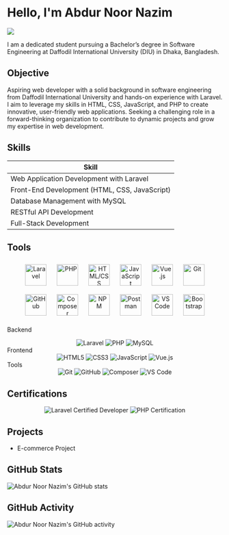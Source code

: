 # Hello, I'm Abdur Noor Nazim
<a href="https://www.linkedin.com/in/abdur-noor-nazim/"><img src="https://img.shields.io/badge/-LinkedIn-0072b1?&style=for-the-badge&logo=linkedin&logoColor=white" /></a>

I am a dedicated student pursuing a Bachelor’s degree in Software Engineering at Daffodil International University (DIU) in Dhaka, Bangladesh.

## Objective

Aspiring web developer with a solid background in software engineering from Daffodil International University and hands-on experience with Laravel. I aim to leverage my skills in HTML, CSS, JavaScript, and PHP to create innovative, user-friendly web applications. Seeking a challenging role in a forward-thinking organization to contribute to dynamic projects and grow my expertise in web development.

## Skills


| Skill                                         
|-----------------------------------------------
| Web Application Development with Laravel          
| Front-End Development (HTML, CSS, JavaScript) 
| Database Management with MySQL      
| RESTful API Development    
| Full-Stack Development                  

## Tools

<div align="center">
    <img src="https://laravel.com/img/logomark.min.svg" alt="Laravel" width="50px" style="margin: 10px;">
    <img src="https://www.php.net/images/logos/php-logo.svg" alt="PHP" width="50px" style="margin: 10px;">
    <img src="https://cdn.iconscout.com/icon/free/png-256/html5-10-569380.png" alt="HTML/CSS" width="50px" style="margin: 10px;">
    <img src="https://upload.wikimedia.org/wikipedia/commons/6/6a/JavaScript-logo.png" alt="JavaScript" width="50px" style="margin: 10px;">
    <img src="https://vuejs.org/images/logo.png" alt="Vue.js" width="50px" style="margin: 10px;">
    <img src="https://git-scm.com/images/logos/downloads/Git-Icon-1788C.png" alt="Git" width="50px" style="margin: 10px;">
    <img src="https://github.githubassets.com/images/modules/logos_page/GitHub-Logo.png" alt="GitHub" width="50px" style="margin: 10px;">
    <img src="https://getcomposer.org/img/logo-composer-transparent5.png" alt="Composer" width="50px" style="margin: 10px;">
    <img src="https://upload.wikimedia.org/wikipedia/commons/thumb/d/db/Npm-logo.svg/1200px-Npm-logo.svg.png" alt="NPM" width="50px" style="margin: 10px;">
    <img src="https://seeklogo.com/images/P/postman-logo-F43375A2EB-seeklogo.com.png" alt="Postman" width="50px" style="margin: 10px;">
    <img src="https://upload.wikimedia.org/wikipedia/commons/9/9a/Visual_Studio_Code_1.35_icon.svg" alt="VS Code" width="50px" style="margin: 10px;">
    <img src="https://getbootstrap.com/docs/4.5/assets/brand/bootstrap-solid.svg" alt="Bootstrap" width="50px" style="margin: 10px;">
</div>

Backend
<div align="center">
    <img src="https://img.shields.io/badge/-Laravel-FF2D20?style=for-the-badge&logo=Laravel&logoColor=white" alt="Laravel" />
    <img src="https://img.shields.io/badge/-PHP-777BB4?style=for-the-badge&logo=PHP&logoColor=white" alt="PHP" />
    <img src="https://img.shields.io/badge/-MySQL-4479A1?style=for-the-badge&logo=MySQL&logoColor=white" alt="MySQL" />
</div>
Frontend
<div align="center">
    <img src="https://img.shields.io/badge/-HTML5-E34F26?style=for-the-badge&logo=HTML5&logoColor=white" alt="HTML5" />
    <img src="https://img.shields.io/badge/-CSS3-1572B6?style=for-the-badge&logo=CSS3&logoColor=white" alt="CSS3" />
    <img src="https://img.shields.io/badge/-JavaScript-F7DF1E?style=for-the-badge&logo=JavaScript&logoColor=white" alt="JavaScript" />
    <img src="https://img.shields.io/badge/-Vue.js-4FC08D?style=for-the-badge&logo=Vue.js&logoColor=white" alt="Vue.js" />
</div>
Tools
<div align="center">
    <img src="https://img.shields.io/badge/-Git-F05032?style=for-the-badge&logo=Git&logoColor=white" alt="Git" />
    <img src="https://img.shields.io/badge/-GitHub-181717?style=for-the-badge&logo=GitHub&logoColor=white" alt="GitHub" />
    <img src="https://img.shields.io/badge/-Composer-885630?style=for-the-badge&logo=Composer&logoColor=white" alt="Composer" />
    <img src="https://img.shields.io/badge/-VS_Code-007ACC?style=for-the-badge&logo=Visual-Studio-Code&logoColor=white" alt="VS Code" />
</div>

## Certifications

<div align="center">
    <img src="https://img.shields.io/badge/-Laravel%20Certified%20Developer-FF2D20?style=for-the-badge&logo=Laravel&logoColor=white" alt="Laravel Certified Developer" />
    <img src="https://img.shields.io/badge/-PHP%20Certification-777BB4?style=for-the-badge&logo=PHP&logoColor=white" alt="PHP Certification" />
</div>

## Projects
- E-commerce Project

## GitHub Stats

![Abdur Noor Nazim's GitHub stats](https://github-readme-stats.vercel.app/api?username=noor-nazim&show_icons=true&theme=radical)

## GitHub Activity

![Abdur Noor Nazim's GitHub activity](https://img.shields.io/github/commit-activity/m/noor-nazim/noor-nazim?label=Commit%20Activity&style=for-the-badge)

